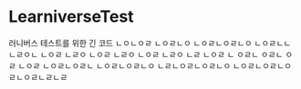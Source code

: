 # LearniverseTest
러니버스 테스트를 위한 긴 코드
ㄴㅇㄴㅇㄹ
ㄴㅇㄹㄴㅇ
ㄴㅇㄹㄴㅇㄹㄴㅇ
ㄴㅇㄹㄴㄴ
ㄴㄹㅇㄴ
ㄴㅇㄹ
ㄴㄹㅇ
ㄴㅇㄹ
ㄴㄹㅇ
ㄴㅇㄹ
ㄴㄹㅇ
ㄴㄹ
ㄴㅇㄹ
ㄴ
ㅇㄹㄴ
ㅇㄹㄴ
ㅇㄹ
ㄴㅇㄹ
ㄴㅇㄹㄴㅇㄹㄴ
ㄴㅇㄹㄴㅇㄹㄴㅇ
ㄴㄹㄴㅇㄹㄴㅇㄹㄴㅇ
ㄴㅇㄹㄴㅇㄹㄴㅇㄹㄴㅇㄹㄴㄹㄴㄹ
